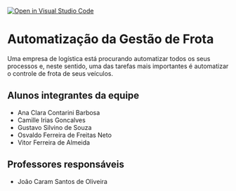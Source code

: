 [![Open in Visual Studio Code](https://classroom.github.com/assets/open-in-vscode-718a45dd9cf7e7f842a935f5ebbe5719a5e09af4491e668f4dbf3b35d5cca122.svg)](https://classroom.github.com/online_ide?assignment_repo_id=11992613&assignment_repo_type=AssignmentRepo)

# Automatização da Gestão de Frota

Uma empresa de logística está procurando automatizar todos os seus processos e, neste sentido, uma das tarefas mais importantes é automatizar o controle de frota de seus veículos.

## Alunos integrantes da equipe

* Ana Clara Contarini Barbosa
* Camille Irias Goncalves
* Gustavo Silvino de Souza 
* Osvaldo Ferreira de Freitas Neto
* Vitor Ferreira de Almeida

## Professores responsáveis

* João Caram Santos de Oliveira

